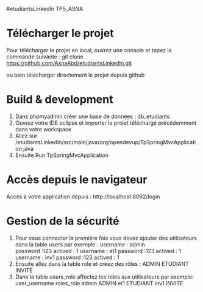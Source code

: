 #etudiantsLinkedIn TP5_ASNA

# Télécharger le projet

Pour télécharger le projet en local, ouvrez une console et tapez la commande suivante : 
git clone https://github.com/AsnaAbd/etudiantsLinkedIn.git

ou bien télécharger directement le projet depuis github

# Build & development

1. Dans phpmyadmin créer une base de données : db_etudiants
2. Ouvrez votre IDE eclipse et importer le projet téléchargé précédemment dans votre workspace
3. Allez sur /etudiantsLinkedIn/src/main/java/org/opendevup/TpSpringMvcApplication.java
4. Ensuite Run TpSpringMvcApplication

# Accès depuis le navigateur
Accès à votre application depuis :
http://localhost:8092/login

# Gestion de la sécurité 
1. Pour vous connecter la première fois vous devez ajouter des utilisateurs dans la table users par exemple :
	username : admin     
	password :123
	actived : 1 
	username : et1
	password :123
	actived : 1 
	username : inv1
	password :123
	actived : 1 
2. Ensuite allez dans la table role et créez des rôles :
	ADMIN
	ETUDIANT
	INVITE
3. Dans la table users_role affectez les roles aux utilisateurs par exemple:
user_username	 roles_role
admin 			 ADMIN
et1 			 ETUDIANT
inv1			 INVITE
